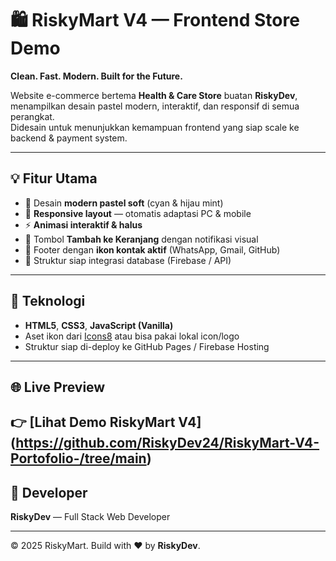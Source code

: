 # 🛍️ RiskyMart V4 — Frontend Store Demo  
**Clean. Fast. Modern. Built for the Future.**

Website e-commerce bertema **Health & Care Store** buatan **RiskyDev**, menampilkan desain pastel modern, interaktif, dan responsif di semua perangkat.  
Didesain untuk menunjukkan kemampuan frontend yang siap scale ke backend & payment system.

---

## 💡 Fitur Utama
- 🎨 Desain **modern pastel soft** (cyan & hijau mint)
- 📱 **Responsive layout** — otomatis adaptasi PC & mobile
- ⚡ **Animasi interaktif & halus**
- 🛒 Tombol **Tambah ke Keranjang** dengan notifikasi visual
- 🧩 Footer dengan **ikon kontak aktif** (WhatsApp, Gmail, GitHub)
- 💬 Struktur siap integrasi database (Firebase / API)

---

## 🧠 Teknologi
- **HTML5**, **CSS3**, **JavaScript (Vanilla)**
- Aset ikon dari [Icons8](https://icons8.com) atau bisa pakai lokal icon/logo
- Struktur siap di-deploy ke GitHub Pages / Firebase Hosting

---

## 🌐 Live Preview
👉 [Lihat Demo RiskyMart V4]
(https://github.com/RiskyDev24/RiskyMart-V4-Portofolio-/tree/main)
---

## 👤 Developer
**RiskyDev** — Full Stack Web Developer

---

© 2025 RiskyMart. Build with ❤️ by **RiskyDev**.
